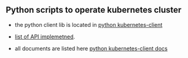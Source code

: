 Python scripts to operate kubernetes cluster
---

- the python client lib is located in [python kubernetes-client](https://github.com/kubernetes-client/python)

- [list of API implemetned](https://github.com/kubernetes-client/python/tree/master/kubernetes#documentation-for-api-endpoints).

- all documents are  listed here [python kubernetes-client docs](https://github.com/kubernetes-client/python/tree/master/kubernetes/docs)
